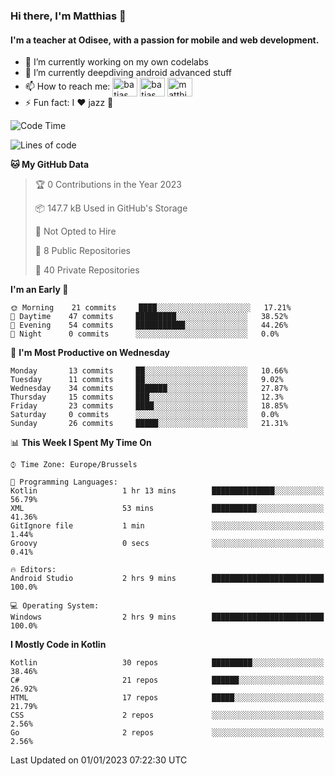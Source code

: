 ### Hi there, I'm Matthias 👋

#### I'm a teacher at Odisee, with a passion for mobile and web development.

- 🔭 I’m currently working on my own codelabs
- 🌱 I’m currently deepdiving android advanced stuff
- 📫 How to reach me: <a href="https://dev.to/batjas" target="_blank"><img align="center" src="https://raw.githubusercontent.com/rahuldkjain/github-profile-readme-generator/master/src/images/icons/Social/devto.svg" alt="batjas" height="30" width="40" /></a>
<a href="https://twitter.com/batjas" target="_blank"><img align="center" src="https://raw.githubusercontent.com/rahuldkjain/github-profile-readme-generator/master/src/images/icons/Social/twitter.svg" alt="batjas" height="30" width="40" /></a>
<a href="https://linkedin.com/in/matthiasdruwé" target="_blank"><img align="center" src="https://raw.githubusercontent.com/rahuldkjain/github-profile-readme-generator/master/src/images/icons/Social/linked-in-alt.svg" alt="matthiasdruwé" height="30" width="40" /></a>
- ⚡ Fun fact: I ❤ jazz 🎷


<!--START_SECTION:waka-->
![Code Time](http://img.shields.io/badge/Code%20Time-618%20hrs%2059%20mins-blue)

![Lines of code](https://img.shields.io/badge/From%20Hello%20World%20I%27ve%20Written-220%20Thousand%20lines%20of%20code-blue)

**🐱 My GitHub Data** 

> 🏆 0 Contributions in the Year 2023
 > 
> 📦 147.7 kB Used in GitHub's Storage 
 > 
> 🚫 Not Opted to Hire
 > 
> 📜 8 Public Repositories 
 > 
> 🔑 40 Private Repositories  
 > 
**I'm an Early 🐤** 

```text
🌞 Morning    21 commits     ████░░░░░░░░░░░░░░░░░░░░░   17.21% 
🌆 Daytime    47 commits     █████████░░░░░░░░░░░░░░░░   38.52% 
🌃 Evening    54 commits     ███████████░░░░░░░░░░░░░░   44.26% 
🌙 Night      0 commits      ░░░░░░░░░░░░░░░░░░░░░░░░░   0.0%

```
📅 **I'm Most Productive on Wednesday** 

```text
Monday       13 commits     ██░░░░░░░░░░░░░░░░░░░░░░░   10.66% 
Tuesday      11 commits     ██░░░░░░░░░░░░░░░░░░░░░░░   9.02% 
Wednesday    34 commits     ███████░░░░░░░░░░░░░░░░░░   27.87% 
Thursday     15 commits     ███░░░░░░░░░░░░░░░░░░░░░░   12.3% 
Friday       23 commits     ████░░░░░░░░░░░░░░░░░░░░░   18.85% 
Saturday     0 commits      ░░░░░░░░░░░░░░░░░░░░░░░░░   0.0% 
Sunday       26 commits     █████░░░░░░░░░░░░░░░░░░░░   21.31%

```


📊 **This Week I Spent My Time On** 

```text
⌚︎ Time Zone: Europe/Brussels

💬 Programming Languages: 
Kotlin                   1 hr 13 mins        ██████████████░░░░░░░░░░░   56.79% 
XML                      53 mins             ██████████░░░░░░░░░░░░░░░   41.36% 
GitIgnore file           1 min               ░░░░░░░░░░░░░░░░░░░░░░░░░   1.44% 
Groovy                   0 secs              ░░░░░░░░░░░░░░░░░░░░░░░░░   0.41%

🔥 Editors: 
Android Studio           2 hrs 9 mins        █████████████████████████   100.0%

💻 Operating System: 
Windows                  2 hrs 9 mins        █████████████████████████   100.0%

```

**I Mostly Code in Kotlin** 

```text
Kotlin                   30 repos            █████████░░░░░░░░░░░░░░░░   38.46% 
C#                       21 repos            ██████░░░░░░░░░░░░░░░░░░░   26.92% 
HTML                     17 repos            █████░░░░░░░░░░░░░░░░░░░░   21.79% 
CSS                      2 repos             ░░░░░░░░░░░░░░░░░░░░░░░░░   2.56% 
Go                       2 repos             ░░░░░░░░░░░░░░░░░░░░░░░░░   2.56%

```



 Last Updated on 01/01/2023 07:22:30 UTC
<!--END_SECTION:waka-->
